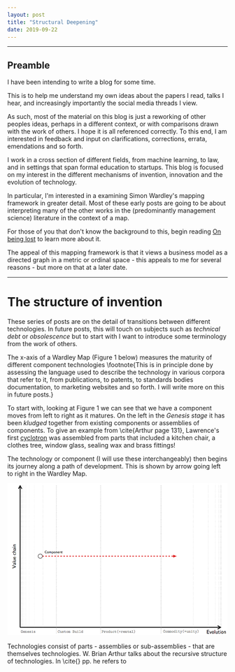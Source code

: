 ```yaml
---
layout: post
title: "Structural Deepening"
date: 2019-09-22
---
```


***

## Preamble

I have been intending to write a blog for some time.

This is to help me understand my own ideas about the papers I read, talks I hear, and increasingly importantly the social media threads I view. 

As such, most of the material on this blog is just a reworking of other peoples ideas, perhaps in a different context, or with comparisons drawn with the work of others. I hope it is all referenced correctly. To this end, I am interested in feedback and input on clarifications, corrections, errata, emendations and so forth. 

I work in a cross section of different fields, from machine learning, to law, and in settings that span formal education to startups. This blog is focused on my interest in the different mechanisms of invention, innovation and the evolution of technology.   

In particular, I'm interested in a examining Simon Wardley's mapping framework in greater detail. Most of these early posts are going to be about interpreting many of the other works in the (predominantly management science) literature in the context of a map. 

For those of you that don't know the background to this, begin reading  [On being lost](https://medium.com/wardleymaps/on-being-lost-2ef5f05eb1ec) to learn more about it. 

The appeal of this mapping framework is that it views a business model as a directed graph in a metric or ordinal space - this appeals to me for several reasons - but more on that at a later date. 

***

# The structure of invention

These series of posts are on the detail of transitions between different technologies. In future posts, this will touch on subjects such as *technical debt* or *obsolescence* but to start with I want to introduce some terminology from the work of others. 

The x-axis of a Wardley Map (Figure 1 below) measures the maturity of different component technologies \footnote{This is in principle done by assessing the language used to describe the technology in various corpora that refer to it, from publications, to patents, to standards bodies documentation, to marketing websites and so forth. I will write more on this in future posts.}

To start with, looking at Figure 1 we can see that we have a component moves from left to right as it matures. On the left in the *Genesis stage* it has been *kludged* together from existing components or assemblies of components. To give an example from \cite{Arthur page 131}, Lawrence's first [cyclotron](https://en.wikipedia.org/wiki/Cyclotron) was assembled from parts that included a kitchen chair, a clothes tree, window glass, sealing wax and brass fittings!  

The technology or component (I will use these interchangeably) then begins its journey along a path of development. This is shown by arrow going left to right in the Wardley Map. 

![Figure 1](0001_Structural_Deepening_Fig1.png)

Technologies consist of parts - assemblies or sub-assemblies - that are themselves technologies. W. Brian Arthur talks about the recursive structure of technologies. In \cite{} pp. he refers to 

